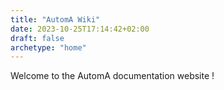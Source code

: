 ```yaml
---
title: "AutomA Wiki"
date: 2023-10-25T17:14:42+02:00
draft: false
archetype: "home"
---
```


Welcome to the AutomA documentation website !
